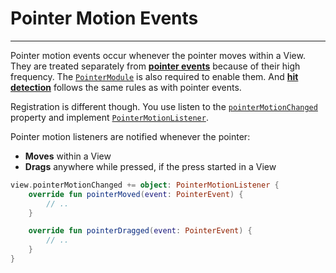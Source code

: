 # Pointer Motion Events
-----------------------

Pointer motion events occur whenever the pointer moves within a View. They are treated separately from [**pointer events**](pointer.md?id=pointer-handling)
because of their high frequency. The [`PointerModule`](pointer.md?id=pointer-handling-is-very-straight-forward-with-doodle) is also
required to enable them. And [**hit detection**](pointer.md?id=hit-detection) follows the same rules as with pointer events.

Registration is different though. You use listen to the [`pointerMotionChanged`](https://github.com/nacular/doodle/blob/master/Core/src/commonMain/kotlin/io/nacular/doodle/core/View.kt#L309)
property and implement [`PointerMotionListener`](https://github.com/nacular/doodle/blob/master/Core/src/commonMain/kotlin/io/nacular/doodle/event/PointerMotionListener.kt#L4).

Pointer motion listeners are notified whenever the pointer:
- **Moves** within a View
- **Drags** anywhere while pressed, if the press started in a View

```kotlin
view.pointerMotionChanged += object: PointerMotionListener {
    override fun pointerMoved(event: PointerEvent) {
        // ..
    }

    override fun pointerDragged(event: PointerEvent) {
        // ..
    }
}
```
 